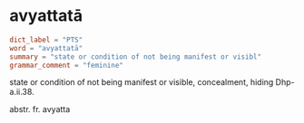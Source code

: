 # avyattatā

``` toml
dict_label = "PTS"
word = "avyattatā"
summary = "state or condition of not being manifest or visibl"
grammar_comment = "feminine"
```

state or condition of not being manifest or visible, concealment, hiding Dhp\-a.ii.38.

abstr. fr. avyatta

